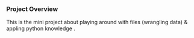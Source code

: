### Project Overview

 This is the mini project about playing around with files (wrangling data) & appling python knowledge .


